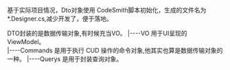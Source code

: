 ﻿基于实际项目情况，Dto对象使用 CodeSmith脚本初始化，生成的文件名为 *.Designer.cs,减少开发了，便于落地。

DTO封装的是数据传输对象,有时候充当VO。
|----VO 用于UI呈现的 ViewModel。  
|----Commands 是用于执行  CUD 操作的命令对象,他其实也算是数据传输对象的一种。
|----Querys 是用于封装查询对象。